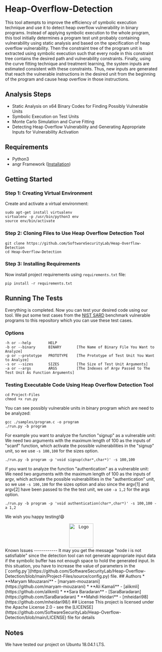 # Heap-Overflow-Detection

This tool attempts to improve the efficiency of symbolic execution technique and use it to detect heap overflow vulnerability in binary programs. Instead of applying symbolic execution to the whole program, this tool initially determines a program test unit probably containing vulnerability using static analysis and based on the specification of heap overflow vulnerability. Then the constraint tree of the program unit is extracted using symbolic execution such that every node in this constraint tree contains the desired path and vulnerability constraints. Finally, using the curve fitting technique and treatment learning, the system inputs are estimated consistent with these constraints. Thus, new inputs are generated that reach the vulnerable instructions in the desired unit from the beginning of the program and cause heap overflow in those instructions.

Analysis Steps 
------------
* Static Analysis on x64 Binary Codes for Finding Possibly Vulnerable Units
* Symbolic Execution on Test Units
* Monte Carlo Simulation and Curve Fitting
* Detecting Heap Overflow Vulnerability and Generating Appropriate Inputs for Vulnerability Activation

## Requirements
- Python3
- angr Framework ([Installation](https://angr.io))

Getting Started
------------
### Step 1: Creating Virtual Environment
Create and activate a virtual environment:
```
sudo apt-get install virtualenv
virtualenv -p /usr/bin/python3 env
source env/bin/activate
```
### Step 2: Cloning Files to Use Heap Overflow Detection Tool
```
git clone https://github.com/SoftwareSecurityLab/Heap-Overflow-Detection
cd Heap-Overflow-Detection
```
### Step 3: Installing Requirements
Now install project requirements using `requirements.txt` file:
```
pip install -r requirements.txt
```
Running The Tests
------------
Everything is completed. Now you can test your desired code using our tool. We put some test cases from the [NIST SARD](https://samate.nist.gov/SRD/) benchmark vulnerable programs to this repository which you can use these test cases.
### Options
```
-h or --help        HELP
-b or --binary      BINARY       [The Name of Binary File You Want to Analyze]
-p or --prototype   PROTOTYPE    [The Prototype of Test Unit You Want to Analyze]
-s or --sizes       SIZES        [The Size of Test Unit Arguments]
-a or --args        ARGS         [The Indexes of Argv Passed to The Test Unit As Function Arguments]
```
### Testing Executable Code Using Heap Overflow Detection Tool
```
cd Project-Files
chmod +x run.py
```
You can see possibly vulnerable units in binary program which are need to be analyzed:
```
gcc ./samples/program.c -o program
./run.py -b program
```
For example you want to analyze the function "signup" as a vulnerable unit:<br />
We need two arguments with the maximum length of 100 as the inputs of "scanf" function, which activate the possible vulnerabilities in the "signup" unit, so we use `-s 100,100` for the sizes option.
```
./run.py -b program -p 'void signup(char*,char*)' -s 100,100
```
if you want to analyze the function "authentication" as a vulnerable unit:<br />
We need two arguments with the maximum length of 100 as the inputs of argv, which activate the possible vulnerabilities in the "authentication" unit, so we use `-s 100,100` for the sizes option and also since the argv[1] and argv[2] have been passed to the the test unit, we use `-a 1,2` for the args option.
```
./run.py -b program -p 'void authentication(char*,char*)' -s 100,100 -a 1,2
```
We wish you happy testing!😄
<div align="center">
  <a href="https://github.com/othneildrew/Best-README-Template">
    <img src="images/logo.png" alt="Logo" width="80" height="80">
  </a>
</div>
Known Issues
------------
It may you get the message "node i is not satisfiable" since the detection tool can not generate appropriate input data if the symbolic buffer has not enough space to hold the generated input. In this situation, you have to increase the value of parameters in the [`config.py`](https://github.com/SoftwareSecurityLab/Heap-Overflow-Detection/blob/main/Project-Files/source/config.py) file.
## Authors
* **Maryam Mouzarani** - [maryam-mouzarani](https://github.com/maryam-mouzarani)
* **Ali Kamali** - [alikmli](https://github.com/alikmli)
* **Sara Baradaran** - [SaraBaradaran](https://github.com/SaraBaradaran)
* **Mahdi Heidari** - [mheidari98](https://github.com/mheidari98/)
## License
This project is licensed under the Apache License 2.0 - see the [LICENSE](https://github.com/SoftwareSecurityLab/Heap-Overflow-Detection/blob/main/LICENSE) file for details

Notes
------------
We have tested our project on Ubuntu 18.04.1 LTS.
